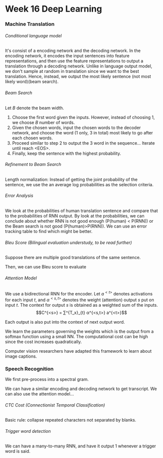 # Week 16 Deep Learning

### Machine Translation

###### Conditional language model
It's consist of a encoding network and the decoding network. In the encoding network, it encodes the input sentences into feature representations, and then use the feature representations to output a translation through a decoding network. Unlike in language output model, we don't sample at random in translation since we want to the best translation. Hence, instead, we output the most likely sentence (not most likely word)(beam search).

###### Beam Search
Let $B$ denote the beam width.

1. Choose the first word given the inputs. However, instead of choosing 1, we choose $B$ number of words.
2. Given the chosen words, input the chosen words to the decoder network, and choose the word (1 only, 3 in total) most likely to go after each chosen words.
3. Proceed similar to step 2 to output the 3 word in the sequence... Iterate until reach \<EOS>.
4. Finally, keep the sentence with the highest probability.

###### Refinement to Beam Search
Length normalization:
Instead of getting the joint probability of the sentence, we use the an average log probabilities as the selection criteria.

###### Error Analysis
We look at the probabilities of human translation sentence and compare that to the probabilities of RNN output. By look at the probabilities, we can conclude about whether RNN is not good enough (P(human) < P(RNN)) or the Beam search is not good (P(human)>P(RNN)). We can use an error tracking table to find which might be better.

###### Bleu Score (Bilingual evaluation understudy, to be read further)
Suppose there are multiple good translations of the same sentence.

Then, we can use Bleu score to evaluate

###### Attention Model
We use a bidirectional RNN for the encoder. Let $a^{<t>}$ denotes activations for each input $t$, and $α^{<s,t>}$ denotes the weight (attention) output $s$ put on input $t$. The context for output $s$ is obtained as a weighted sum of the inputs.
$$C^{<s>} = ∑^{T_x}_{t} α^{<s,t>} a^{<t>}$$

Each output is also put into the context of next output word.

We learn the parameters governing the weights which is the output from a softmax function using a small NN. The computational cost can be high since the cost increases quadratically.

Computer vision researchers have adapted this framework to learn about image captions.


### Speech Recognition
We first pre-process into a spectral gram.

We can have a similar encoding and decoding network to get transcript. We can also use the attention model...

###### CTC Cost (Connectionist Temporal Classification)
Basic rule: collapse repeated characters not separated by blanks.

###### Trigger word detection
We can have a many-to-many RNN, and have it output 1 whenever a trigger word is said.
